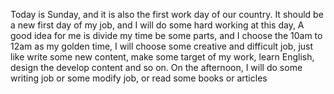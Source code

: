 Today is Sunday, and it is also the first work day of our country. It should be a new first day of my job, and I will do some hard working at this day, A good idea for me is divide my time be some parts, and I choose the 10am to 12am as my golden time, I will choose some creative and difficult job, just like write some new content, make some target of my work, learn English, design the develop content and so on.
On the afternoon, I will do some writing job or some modify job, or read some books or articles
